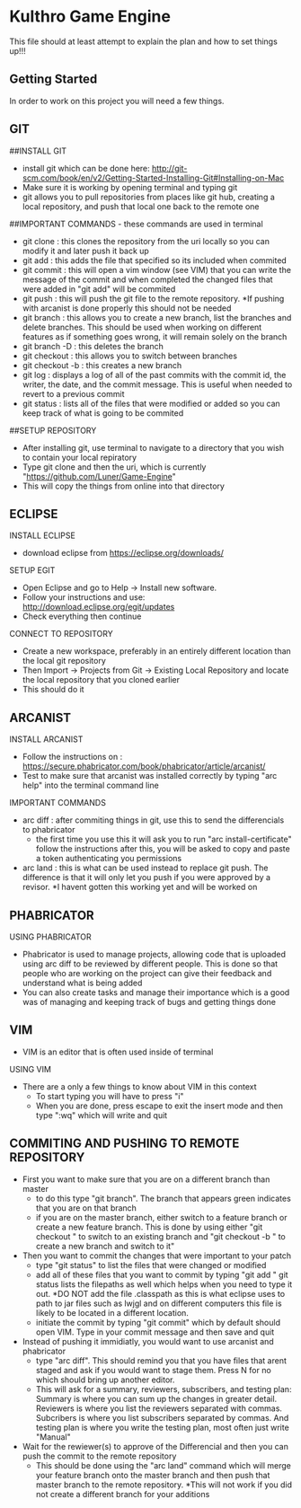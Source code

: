 Kulthro Game Engine
===================
This file should at least attempt to explain the plan and how to set things up!!!

Getting Started
---------------
In order to work on this project you will need a few things.


GIT
---
##INSTALL GIT
- install git which can be done here: http://git-scm.com/book/en/v2/Getting-Started-Installing-Git#Installing-on-Mac
- Make sure it is working by opening terminal and typing git
- git allows you to pull repositories from places like git hub, creating a local repository, and push that local one back to the remote one

##IMPORTANT COMMANDS - these commands are used in terminal
- git clone <uri> : this clones the repository from the uri locally so you can modify it and later push it back up
- git add <FilePath> : this adds the file that specified so its included when commited
- git commit : this will open a vim window (see VIM) that you can write the message of the commit and when completed the changed files that were added in "git add" will be commited
- git push : this will push the git file to the remote repository. *If pushing with arcanist is done properly this should not be needed
- git branch : this allows you to create a new branch, list the branches and delete branches.  This should be used when working on different features as if something goes wrong, it will remain solely on the branch
- git branch -D <BranchName> : this deletes the branch
- git checkout <BranchName> : this allows you to switch between branches
- git checkout -b <BranchName> : this creates a new branch 
- git log : displays a log of all of the past commits with the commit id, the writer, the date, and the commit message.  This is useful when needed to revert to a previous commit
- git status : lists all of the files that were modified or added so you can keep track of what is going to be commited

##SETUP REPOSITORY
- After installing git, use terminal to navigate to a directory that you wish to contain your local repiratory
- Type git clone and then the uri, which is currently "https://github.com/Luner/Game-Engine"
- This will copy the things from online into that directory


ECLIPSE
-------
INSTALL ECLIPSE
- download eclipse from https://eclipse.org/downloads/

SETUP EGIT
- Open Eclipse and go to Help -> Install new software.
- Follow your instructions and use: http://download.eclipse.org/egit/updates
- Check everything then continue

CONNECT TO REPOSITORY
- Create a new workspace, preferably in an entirely different location than the local git repository
- Then Import -> Projects from Git -> Existing Local Repository and locate the local repository that you cloned earlier
- This should do it


ARCANIST
--------
INSTALL ARCANIST
- Follow the instructions on : https://secure.phabricator.com/book/phabricator/article/arcanist/
- Test to make sure that arcanist was installed correctly by typing "arc help" into the terminal command line

IMPORTANT COMMANDS
- arc diff : after commiting things in git, use this to send the differencials to phabricator
  - the first time you use this it will ask you to run "arc install-certificate"  follow the instructions after this, you will be asked to copy and paste a token authenticating you permissions
- arc land : this is what can be used instead to replace git push. The difference is that it will only let you push if you were approved by a revisor.  *I havent gotten this working yet and will be worked on


PHABRICATOR
-----------
USING PHABRICATOR
- Phabricator is used to manage projects, allowing code that is uploaded using arc diff to be reviewed by different people. This is done so that people who are working on the project can give their feedback and understand what is being added
- You can also create tasks and manage their importance which is a good was of managing and keeping track of bugs and getting things done


VIM
---
- VIM is an editor that is often used inside of terminal

USING VIM
- There are a only a few things to know about VIM in this context
  - To start typing you will have to press "i"
  - When you are done, press escape to exit the insert mode and then type ":wq" which will write and quit


COMMITING AND PUSHING TO REMOTE REPOSITORY
------------------------------------------
- First you want to make sure that you are on a different branch than master
  - to do this type "git branch". The branch that appears green indicates that you are on that branch
  - if you are on the master branch, either switch to a feature branch or create a new feature branch.  This is done by using either "git checkout <BranchName>" to switch to an existing branch and "git checkout -b <BranchName>" to create a new branch and switch to it"
- Then you want to commit the changes that were important to your patch
  - type "git status" to list the files that were changed or modified
  - add all of these files that you want to commit by typing "git add <FilePath>" git status lists the filepaths as well which helps when you need to type it out. *DO NOT add the file .classpath as this is what eclipse uses to path to jar files such as lwjgl and on different computers this file is likely to be located in a different location.
  - initiate the commit by typing "git commit" which by default should open VIM.  Type in your commit message and then save and quit
- Instead of pushing it immidiatly, you would want to use arcanist and phabricator
  - type "arc diff". This should remind you that you have files that arent staged and ask if you would want to stage them.  Press N for no which should bring up another editor.
  - This will ask for a summary, reviewers, subscribers, and testing plan: Summary is where you can sum up the changes in greater detail. Reviewers is where you list the reviewers separated with commas. Subcribers is where you list subscribers separated by commas. And testing plan is where you write the testing plan, most often just write "Manual"
- Wait for the rewiewer(s) to approve of the Differencial and then you can push the commit to the remote repository
  - This should be done using the "arc land" command which will merge your feature branch onto the master branch and then push that master branch to the remote repository.  *This will not work if you did not create a different branch for your additions
